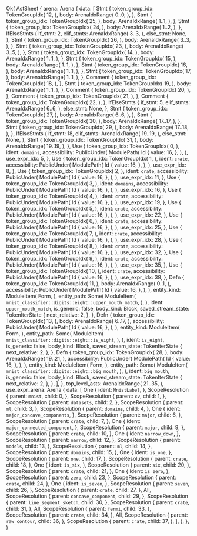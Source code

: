Ok(
    AstSheet {
        arena: Arena {
            data: [
                Stmt {
                    token_group_idx: TokenGroupIdx(
                        12,
                    ),
                    body: ArenaIdxRange(
                        0..0,
                    ),
                },
                Stmt {
                    token_group_idx: TokenGroupIdx(
                        25,
                    ),
                    body: ArenaIdxRange(
                        1..1,
                    ),
                },
                Stmt {
                    token_group_idx: TokenGroupIdx(
                        24,
                    ),
                    body: ArenaIdxRange(
                        1..2,
                    ),
                },
                IfElseStmts {
                    if_stmt: 2,
                    elif_stmts: ArenaIdxRange(
                        3..3,
                    ),
                    else_stmt: None,
                },
                Stmt {
                    token_group_idx: TokenGroupIdx(
                        26,
                    ),
                    body: ArenaIdxRange(
                        3..3,
                    ),
                },
                Stmt {
                    token_group_idx: TokenGroupIdx(
                        23,
                    ),
                    body: ArenaIdxRange(
                        3..5,
                    ),
                },
                Stmt {
                    token_group_idx: TokenGroupIdx(
                        14,
                    ),
                    body: ArenaIdxRange(
                        1..1,
                    ),
                },
                Stmt {
                    token_group_idx: TokenGroupIdx(
                        15,
                    ),
                    body: ArenaIdxRange(
                        1..1,
                    ),
                },
                Stmt {
                    token_group_idx: TokenGroupIdx(
                        16,
                    ),
                    body: ArenaIdxRange(
                        1..1,
                    ),
                },
                Stmt {
                    token_group_idx: TokenGroupIdx(
                        17,
                    ),
                    body: ArenaIdxRange(
                        1..1,
                    ),
                },
                Comment {
                    token_group_idx: TokenGroupIdx(
                        18,
                    ),
                },
                Stmt {
                    token_group_idx: TokenGroupIdx(
                        19,
                    ),
                    body: ArenaIdxRange(
                        1..1,
                    ),
                },
                Comment {
                    token_group_idx: TokenGroupIdx(
                        20,
                    ),
                },
                Comment {
                    token_group_idx: TokenGroupIdx(
                        21,
                    ),
                },
                Comment {
                    token_group_idx: TokenGroupIdx(
                        22,
                    ),
                },
                IfElseStmts {
                    if_stmt: 5,
                    elif_stmts: ArenaIdxRange(
                        6..6,
                    ),
                    else_stmt: None,
                },
                Stmt {
                    token_group_idx: TokenGroupIdx(
                        27,
                    ),
                    body: ArenaIdxRange(
                        6..6,
                    ),
                },
                Stmt {
                    token_group_idx: TokenGroupIdx(
                        30,
                    ),
                    body: ArenaIdxRange(
                        17..17,
                    ),
                },
                Stmt {
                    token_group_idx: TokenGroupIdx(
                        29,
                    ),
                    body: ArenaIdxRange(
                        17..18,
                    ),
                },
                IfElseStmts {
                    if_stmt: 18,
                    elif_stmts: ArenaIdxRange(
                        19..19,
                    ),
                    else_stmt: None,
                },
                Stmt {
                    token_group_idx: TokenGroupIdx(
                        31,
                    ),
                    body: ArenaIdxRange(
                        19..19,
                    ),
                },
                Use {
                    token_group_idx: TokenGroupIdx(
                        0,
                    ),
                    ident: `domains`,
                    accessibility: PublicUnder(
                        ModulePath(
                            Id {
                                value: 16,
                            },
                        ),
                    ),
                    use_expr_idx: 5,
                },
                Use {
                    token_group_idx: TokenGroupIdx(
                        1,
                    ),
                    ident: `crate`,
                    accessibility: PublicUnder(
                        ModulePath(
                            Id {
                                value: 16,
                            },
                        ),
                    ),
                    use_expr_idx: 8,
                },
                Use {
                    token_group_idx: TokenGroupIdx(
                        2,
                    ),
                    ident: `crate`,
                    accessibility: PublicUnder(
                        ModulePath(
                            Id {
                                value: 16,
                            },
                        ),
                    ),
                    use_expr_idx: 11,
                },
                Use {
                    token_group_idx: TokenGroupIdx(
                        3,
                    ),
                    ident: `domains`,
                    accessibility: PublicUnder(
                        ModulePath(
                            Id {
                                value: 16,
                            },
                        ),
                    ),
                    use_expr_idx: 16,
                },
                Use {
                    token_group_idx: TokenGroupIdx(
                        4,
                    ),
                    ident: `crate`,
                    accessibility: PublicUnder(
                        ModulePath(
                            Id {
                                value: 16,
                            },
                        ),
                    ),
                    use_expr_idx: 19,
                },
                Use {
                    token_group_idx: TokenGroupIdx(
                        5,
                    ),
                    ident: `crate`,
                    accessibility: PublicUnder(
                        ModulePath(
                            Id {
                                value: 16,
                            },
                        ),
                    ),
                    use_expr_idx: 22,
                },
                Use {
                    token_group_idx: TokenGroupIdx(
                        6,
                    ),
                    ident: `crate`,
                    accessibility: PublicUnder(
                        ModulePath(
                            Id {
                                value: 16,
                            },
                        ),
                    ),
                    use_expr_idx: 25,
                },
                Use {
                    token_group_idx: TokenGroupIdx(
                        7,
                    ),
                    ident: `crate`,
                    accessibility: PublicUnder(
                        ModulePath(
                            Id {
                                value: 16,
                            },
                        ),
                    ),
                    use_expr_idx: 28,
                },
                Use {
                    token_group_idx: TokenGroupIdx(
                        8,
                    ),
                    ident: `crate`,
                    accessibility: PublicUnder(
                        ModulePath(
                            Id {
                                value: 16,
                            },
                        ),
                    ),
                    use_expr_idx: 32,
                },
                Use {
                    token_group_idx: TokenGroupIdx(
                        9,
                    ),
                    ident: `crate`,
                    accessibility: PublicUnder(
                        ModulePath(
                            Id {
                                value: 16,
                            },
                        ),
                    ),
                    use_expr_idx: 35,
                },
                Use {
                    token_group_idx: TokenGroupIdx(
                        10,
                    ),
                    ident: `crate`,
                    accessibility: PublicUnder(
                        ModulePath(
                            Id {
                                value: 16,
                            },
                        ),
                    ),
                    use_expr_idx: 38,
                },
                Defn {
                    token_group_idx: TokenGroupIdx(
                        11,
                    ),
                    body: ArenaIdxRange(
                        0..1,
                    ),
                    accessibility: PublicUnder(
                        ModulePath(
                            Id {
                                value: 16,
                            },
                        ),
                    ),
                    entity_kind: ModuleItem(
                        Form,
                    ),
                    entity_path: Some(
                        ModuleItem(
                            `mnist_classifier::digits::eight::upper_mouth_match`,
                        ),
                    ),
                    ident: `upper_mouth_match`,
                    is_generic: false,
                    body_kind: Block,
                    saved_stream_state: TokenIterState {
                        next_relative: 2,
                    },
                },
                Defn {
                    token_group_idx: TokenGroupIdx(
                        13,
                    ),
                    body: ArenaIdxRange(
                        6..17,
                    ),
                    accessibility: PublicUnder(
                        ModulePath(
                            Id {
                                value: 16,
                            },
                        ),
                    ),
                    entity_kind: ModuleItem(
                        Form,
                    ),
                    entity_path: Some(
                        ModuleItem(
                            `mnist_classifier::digits::eight::is_eight`,
                        ),
                    ),
                    ident: `is_eight`,
                    is_generic: false,
                    body_kind: Block,
                    saved_stream_state: TokenIterState {
                        next_relative: 2,
                    },
                },
                Defn {
                    token_group_idx: TokenGroupIdx(
                        28,
                    ),
                    body: ArenaIdxRange(
                        19..21,
                    ),
                    accessibility: PublicUnder(
                        ModulePath(
                            Id {
                                value: 16,
                            },
                        ),
                    ),
                    entity_kind: ModuleItem(
                        Form,
                    ),
                    entity_path: Some(
                        ModuleItem(
                            `mnist_classifier::digits::eight::big_mouth`,
                        ),
                    ),
                    ident: `big_mouth`,
                    is_generic: false,
                    body_kind: Block,
                    saved_stream_state: TokenIterState {
                        next_relative: 2,
                    },
                },
            ],
        },
        top_level_asts: ArenaIdxRange(
            21..35,
        ),
        use_expr_arena: Arena {
            data: [
                One {
                    ident: `MnistLabel`,
                },
                ScopeResolution {
                    parent: `mnist`,
                    child: 0,
                },
                ScopeResolution {
                    parent: `cv`,
                    child: 1,
                },
                ScopeResolution {
                    parent: `datasets`,
                    child: 2,
                },
                ScopeResolution {
                    parent: `ml`,
                    child: 3,
                },
                ScopeResolution {
                    parent: `domains`,
                    child: 4,
                },
                One {
                    ident: `major_concave_components`,
                },
                ScopeResolution {
                    parent: `major`,
                    child: 6,
                },
                ScopeResolution {
                    parent: `crate`,
                    child: 7,
                },
                One {
                    ident: `major_connected_component`,
                },
                ScopeResolution {
                    parent: `major`,
                    child: 9,
                },
                ScopeResolution {
                    parent: `crate`,
                    child: 10,
                },
                One {
                    ident: `narrow_down`,
                },
                ScopeResolution {
                    parent: `narrow`,
                    child: 12,
                },
                ScopeResolution {
                    parent: `models`,
                    child: 13,
                },
                ScopeResolution {
                    parent: `ml`,
                    child: 14,
                },
                ScopeResolution {
                    parent: `domains`,
                    child: 15,
                },
                One {
                    ident: `is_one`,
                },
                ScopeResolution {
                    parent: `one`,
                    child: 17,
                },
                ScopeResolution {
                    parent: `crate`,
                    child: 18,
                },
                One {
                    ident: `is_six`,
                },
                ScopeResolution {
                    parent: `six`,
                    child: 20,
                },
                ScopeResolution {
                    parent: `crate`,
                    child: 21,
                },
                One {
                    ident: `is_zero`,
                },
                ScopeResolution {
                    parent: `zero`,
                    child: 23,
                },
                ScopeResolution {
                    parent: `crate`,
                    child: 24,
                },
                One {
                    ident: `is_seven`,
                },
                ScopeResolution {
                    parent: `seven`,
                    child: 26,
                },
                ScopeResolution {
                    parent: `crate`,
                    child: 27,
                },
                All,
                ScopeResolution {
                    parent: `concave_component`,
                    child: 29,
                },
                ScopeResolution {
                    parent: `line_segment_sketch`,
                    child: 30,
                },
                ScopeResolution {
                    parent: `crate`,
                    child: 31,
                },
                All,
                ScopeResolution {
                    parent: `fermi`,
                    child: 33,
                },
                ScopeResolution {
                    parent: `crate`,
                    child: 34,
                },
                All,
                ScopeResolution {
                    parent: `raw_contour`,
                    child: 36,
                },
                ScopeResolution {
                    parent: `crate`,
                    child: 37,
                },
            ],
        },
    },
)